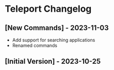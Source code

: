 # Teleport Changelog

## [New Commands] - 2023-11-03
- Add support for searching applications
- Renamed commands

## [Initial Version] - 2023-10-25